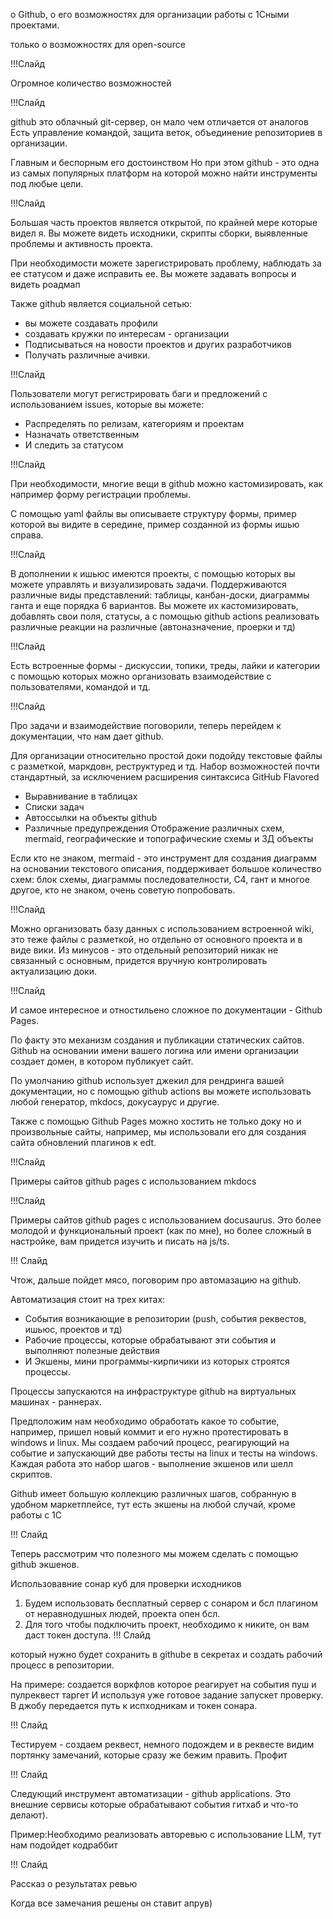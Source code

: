 
о Github, о его возможностях для организации работы с 1Сными проектами.

только о возможностях для open-source

!!!Слайд

Огромное количество возможностей

!!!Слайд

github это облачный git-сервер, он мало чем  отличается от аналогов
Есть управление командой, защита веток, объединение репозиториев в организации.

Главным и беспорным его достоинством 
Но при этом github - это одна из самых популярных платформ на которой можно найти инструменты под любые цели. 





!!!Слайд


Большая часть проектов является открытой, по крайней мере которые видел я. Вы можете видеть исходники, скрипты сборки, выявленные проблемы и активность проекта.

При необходимости можете зарегистрировать проблему, наблюдать за ее статусом и даже исправить ее.
Вы можете задавать вопросы и видеть роадмап

Также github является социальной сетью:
* вы можете создавать профили
* создавать кружки по интересам - организации 
* Подписываться на новости проектов и других разработчиков
* Получать различные ачивки.


!!!Слайд

Пользователи могут регистрировать баги и предложений с использованием issues, которые вы можете:
* Распределять по релизам, категориям и проектам
* Назначать ответственным
* И следить за статусом

!!!Слайд

При необходимости, многие вещи в github можно кастомизировать, как например форму регистрации проблемы.

С помощью yaml файлы вы описываете структуру формы, пример которой вы видите в середине, пример созданной из формы ишью справа. 

!!!Слайд

В дополнении к ишьюс имеются проекты, с помощью которых вы можете управлять и визуализировать задачи. Поддерживаются различные виды представлений: таблицы, канбан-доски, диаграммы ганта и еще порядка 6 вариантов. Вы можете их кастомизировать, добавлять свои поля, статусы, а с помощью github actions реализовать различные реакции на различные (автоназначение, проерки и тд)

!!!Слайд

Есть встроенные формы - дискуссии, топики, треды, лайки и категории с помощью которых можно организовать взаимодействие с пользователями, командой и тд.

!!!Слайд

Про задачи и взаимодействие поговорили, теперь перейдем к документации, что нам дает github.

Для организации относительно простой доки подойду текстовые файлы с разметкой, маркдовн, реструктуред и тд.
Набор возможностей почти стандартный, за исключением расширения синтаксиса GitHub Flavored
* Выравнивание в таблицах
* Списки задач
* Автоссылки на объекты github
* Различные предупреждения
Отображение различных схем, mermaid, географические и топографические схемы и 3Д объекты

Если кто не знаком, mermaid - это инструмент для создания диаграмм на основании текстового описания, поддерживает большое количество схем: блок схемы, диаграммы последователности, C4, гант и многое другое, кто не знаком, очень советую попробовать.

!!!Слайд

Можно организовать базу данных с использованием встроенной wiki, это теже файлы с разметкой, но отдельно от основного проекта и в виде вики.
Из минусов - это отдельный репозиторий никак не связанный с основным, придется вручную контролировать актуализацию доки.

!!!Слайд

И самое интересное и отностильено сложное по документации - Github Pages.

По факту это механизм создания и публикации статических сайтов.
Github на основании имени вашего логина или имени организации создает домен, в котором публикует сайт.

По умолчанию github использует джекил для рендринга вашей документации, но с помощью github actions вы можете использовать любой генератор, mkdocs, докусаурус и другие.

Также с помощью Github Pages можно хостить не только доку но и произвольные сайты, например, мы использовали его для создания сайта обновлений плагинов к edt.

!!!Слайд

Примеры сайтов github pages с использованием mkdocs

!!!Слайд

Примеры сайтов github pages с использованием docusaurus. Это более молодой и функциональный проект (как по мне), но более сложный в настройке, вам придется изучить и писать на js/ts.


!!! Слайд

Чтож, дальше пойдет мясо, поговорим про автомазацию на github.

Автоматизация стоит на трех китах:
* События возникающие в репозитории (push, события реквестов, ишьюс, проектов и тд)
* Рабочие процессы, которые обрабатывают эти события и выполняют полезные действия
* И Экшены, мини программы-кирпичики из которых строятся процессы.

Процессы запускаются на инфраструктуре github на виртуальных машинах - раннерах.

Предположим нам необходимо обработать какое то событие, например, пришел новый коммит и его нужно протестировать в windows и linux. Мы создаем рабочий процесс, реагирующий на событие и запускающий две работы тесты на linux и тесты на windows. Каждая работа это набор шагов - выполнение экшенов или шелл скриптов.

Github имеет большую коллекцию различных шагов, собранную в удобном маркетплейсе, тут есть экшены на любой случай, кроме работы с 1С


!!! Слайд

Теперь рассмотрим что полезного мы можем сделать с помощью github экшенов.

Использовавние сонар куб для проверки исходников

1. Будем использовать бесплатный сервер с сонаром и бсл плагином от неравнодушных людей, проекта опен бсл.
2. Для того чтобы подключить проект, необходимо к никите, он вам даст токен доступа.
!!! Слайд

который нужно будет сохранить в githubе в секретах и создать рабочий процесс в репозитории.

На примере:
создается воркфлов которое реагирует на события пуш и пулреквест таргет
И используя уже готовое задание запускет проверку. В джобу передается путь к испходникам и токен сонара.

!!! Слайд

Тестируем - создаем реквест, немного подождем и в реквесте видим портянку замечаний, которые сразу же бежим править. Профит

!!! Слайд

Следующий инструмент автоматизации - github applications. Это внешние сервисы которые обрабатывают события гитхаб и что-то делают).

Пример:Необходимо реализовать авторевью с использование LLM, тут нам подойдет кодраббит

!!! Слайд

Рассказ о результатах ревью

Когда все замечания решены он ставит апрув)

